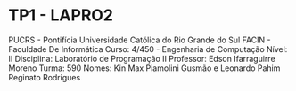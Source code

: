 # TP1 - LAPRO2
PUCRS - Pontifícia Universidade Católica do Rio Grande do Sul
FACIN - Faculdade De Informática
Curso: 4/450 - Engenharia de Computação
Nível: II
Disciplina: Laboratório de Programação II
Professor: Edson Ifarraguirre Moreno
Turma: 590
Nomes: Kin Max Piamolini Gusmão e Leonardo Pahim Reginato Rodrigues
